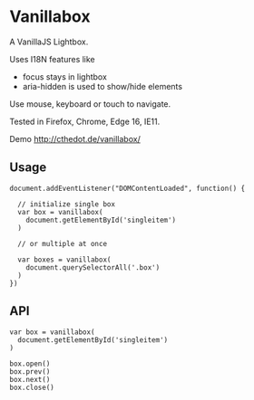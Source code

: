 # Vanillabox
A VanillaJS Lightbox.

Uses I18N features like

- focus stays in lightbox
- aria-hidden is used to show/hide elements

Use mouse, keyboard or touch to navigate.

Tested in Firefox, Chrome, Edge 16, IE11.

Demo http://cthedot.de/vanillabox/

## Usage

    document.addEventListener("DOMContentLoaded", function() {

      // initialize single box
      var box = vanillabox(
        document.getElementById('singleitem')
      )

      // or multiple at once

      var boxes = vanillabox(
        document.querySelectorAll('.box')
      )
    })

## API

    var box = vanillabox(
      document.getElementById('singleitem')
    )

    box.open()
    box.prev()
    box.next()
    box.close()